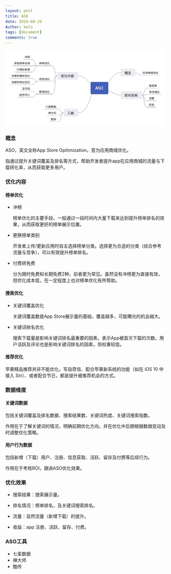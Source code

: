 ```yaml
---
layout: post
title: ASO
date: 2019-08-29
Author: kelo
tags: [document]
comments: true
---
```


![](/images/ASO.jpg)



### 概念

ASO，英文全称App Store Opitimization，意为应用商城优化。

指通过提升关键词覆盖及排名等方式，帮助开发者提升app在应用商城的流量与下载转化率，从而获取更多用户。



### 优化内容

#### 榜单优化

- 冲榜

  榜单优化的主要手段，一般通过一段时间内大量下载来达到提升榜单排名的效果，从而获取更好的榜单展示位置。

- 更换榜单类别

  开发者上传/更新应用时自主选择榜单分类。选择更为合适的分类（综合参考流量与竞争），可以有效提升榜单排名。

- 付费转免费

  分为限时免费和长期免费2种，前者更为常见。虽然没有冲榜更为直接有效，但优化成本低，在一定程度上也对榜单优化有所帮助。



#### 搜索优化

- 关键词覆盖优化

  关键词覆盖数是App Store展示量的基础，覆盖越多，可能曝光的机会越大。

- 关键词排名优化

  搜索下载量是影响关键词排名最重要的因素，表示App被首次下载的次数。用户活跃及评论也是影响关键词排名的因素，但权重较低。



#### 推荐优化

苹果精品推荐并非不能优化。写自荐信、配合苹果新系统的功能（如在 iOS 10 中接入 Siri）、或者配合节日，都是提升被推荐机会的方式。



### 数据维度

#### 关键词数据

包括关键词覆盖及排名数据、搜索结果数、关键词热度、关键词搜索指数。

作用在于了解关键词的情况，明确前期优化方向，并在优化中后期根据数据变动及时调整优化策略。



#### 用户行为数据

包括新增（下载）用户、注册、信息获取、活跃、留存及付费等后续行为。

作用在于考核ROI，跟进ASO优化效果。



### 优化效果

- 搜索结果：搜索展示量。

- 排名情况：榜单排名，及关键词搜索排名。

- 流量：自然流量（新增下载）的提升。

- 收益：app 注册、活跃、留存、付费。



### ASO工具

- 七麦数据
- 禅大师
- 酷传
